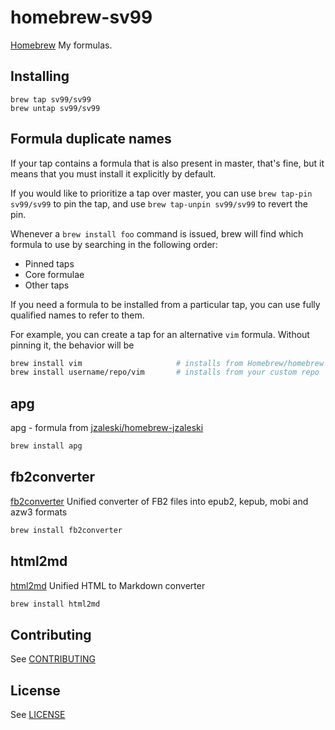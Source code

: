 # homebrew-sv99

[Homebrew](http://brew.sh/) My formulas.

## Installing

```
brew tap sv99/sv99
brew untap sv99/sv99
```

## Formula duplicate names

If your tap contains a formula that is also present in master, that's fine,
but it means that you must install it explicitly by default.

If you would like to prioritize a tap over master, you can use
`brew tap-pin sv99/sv99` to pin the tap,
and use `brew tap-unpin sv99/sv99` to revert the pin.

Whenever a `brew install foo` command is issued, brew will find which formula
to use by searching in the following order:

* Pinned taps
* Core formulae
* Other taps

If you need a formula to be installed from a particular tap, you can use fully
qualified names to refer to them.

For example, you can create a tap for an alternative `vim` formula. Without
pinning it, the behavior will be

```bash
brew install vim                     # installs from Homebrew/homebrew
brew install username/repo/vim       # installs from your custom repo
```

## apg

apg - formula from [jzaleski/homebrew-jzaleski](https://github.com/jzaleski/homebrew-jzaleski)

```bash
brew install apg
```

## fb2converter

[fb2converter](https://github.com/rupor-github/fb2converter) Unified converter of FB2 files into epub2, kepub, mobi and azw3 formats

```bash
brew install fb2converter
```

## html2md

[html2md](https://github.com/suntong/html2md) Unified HTML to Markdown converter

```bash
brew install html2md
```

## Contributing

See [CONTRIBUTING](CONTRIBUTING.md)

## License

See [LICENSE](LICENSE)
